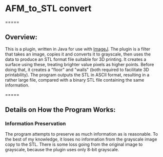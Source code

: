 # AFM_to_STL convert
=====

## Overview:
This is a plugin, written in Java for use with [ImageJ](https://imagej.nih.gov/ij/ "ImageJ Homepage"). The plugin is a filter that takes an image, copies it and converts it to grayscale, then uses the data to produce an STL format file suitable for 3D printing. It creates a surface using these, treating brighter value pixels as higher points. Before doing that, it creates a "floor" and "walls" (both required to facilitate 3D printability). The program outputs the STL in ASCII format, resulting in a rather large file, compared with a binary STL file containing the same information.

=====
## Details on How the Program Works:
### Information Preservation
The program attempts to preserve as much information as is reasonable. To the best of my knowledge, it loses no information from the grayscale image copy to the STL. There is some loss going from the original image to grayscale, because the plugin uses only 8-bit grayscale.
